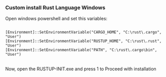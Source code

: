 ### Custom install Rust Language Windows

<p>Open windows powershell and set this variables:</p>
<pre>
<code>
[Environment]::SetEnvironmentVariable("CARGO_HOME", "C:\rust\.cargo", "User")
[Environment]::SetEnvironmentVariable("RUSTUP_HOME", "C:\rust\.rust", "User")
[Environment]::SetEnvironmentVariable("PATH", "C:\rust\.cargo\bin", "User")
</code>
</pre>

Now, open the RUSTUP-INIT.exe and press 1 to Proceed with installation
